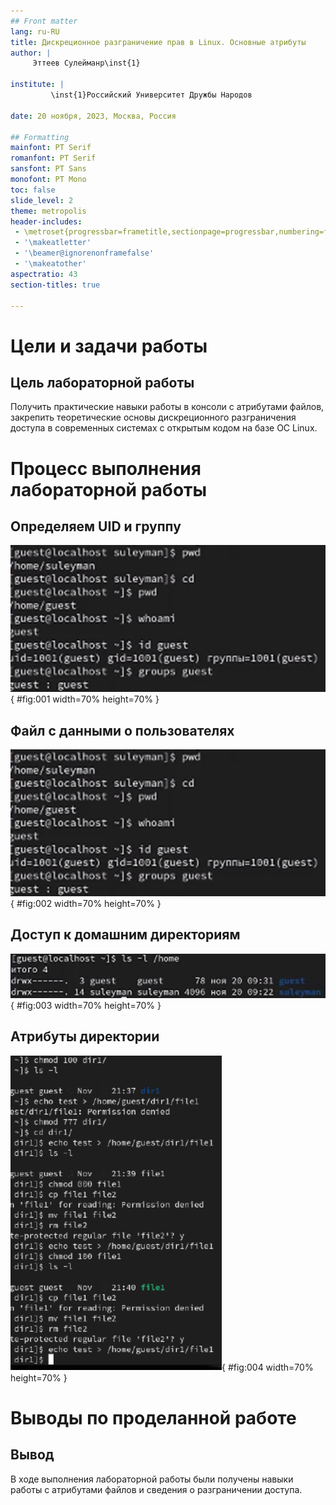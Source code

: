 ```yaml
---
## Front matter
lang: ru-RU
title: Дискреционное разграничение прав в Linux. Основные атрибуты
author: |
	 Эттеев Сулейманр\inst{1}

institute: |
         \inst{1}Российский Университет Дружбы Народов

date: 20 ноября, 2023, Москва, Россия

## Formatting
mainfont: PT Serif
romanfont: PT Serif
sansfont: PT Sans
monofont: PT Mono
toc: false
slide_level: 2
theme: metropolis
header-includes: 
 - \metroset{progressbar=frametitle,sectionpage=progressbar,numbering=fraction}
 - '\makeatletter'
 - '\beamer@ignorenonframefalse'
 - '\makeatother'
aspectratio: 43
section-titles: true

---
```


# Цели и задачи работы

## Цель лабораторной работы

Получить практические навыки работы в консоли с атрибутами файлов, закрепить теоретические основы дискреционного разграничения доступа в современных системах с открытым кодом на базе ОС Linux.

# Процесс выполнения лабораторной работы

## Определяем UID и группу

![Информация о пользователе guest](images/1.png){ #fig:001 width=70% height=70% }

## Файл с данными о пользователях

![Сожержимое файла /etc/passwd](images/2.png){ #fig:002 width=70% height=70% }

## Доступ к домашним директориям

![Расширенные атрибуты](images/3.png){ #fig:003 width=70% height=70% }

## Атрибуты директории

![Снятие атрибутов с директории](images/4.png){ #fig:004 width=70% height=70% }

# Выводы по проделанной работе

## Вывод

В ходе выполнения лабораторной работы были получены навыки работы с атрибутами файлов и сведения о разграничении доступа.
